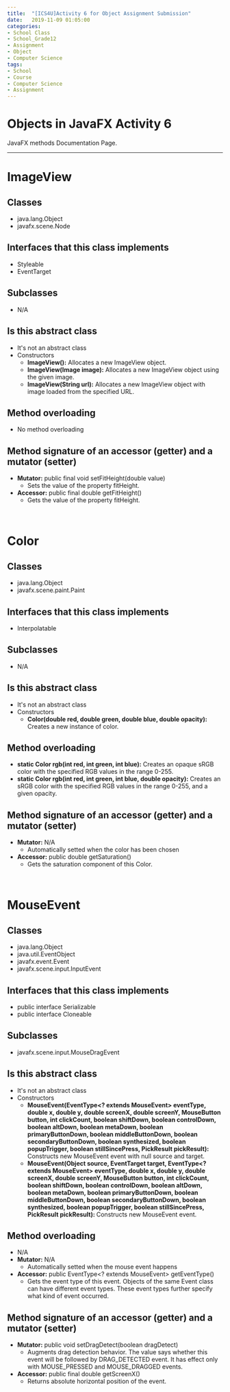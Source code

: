 ```yaml
---
title:  "[ICS4U]Activity 6 for Object Assignment Submission"
date:   2019-11-09 01:05:00
categories:
- School Class
- School_Grade12
- Assignment
- Object
- Computer Science
tags:
- School
- Course
- Computer Science
- Assignment
---
```

<h1>Objects in JavaFX Activity 6</h1>

JavaFX methods Documentation Page.
<hr>

# ImageView
## Classes
  - java.lang.Object
  - javafx.scene.Node
## Interfaces that this class implements
  - Styleable
  - EventTarget
## Subclasses
  - N/A
## Is this abstract class
  - It's not an abstract class
  - Constructors
      - <b>ImageView():</b> Allocates a new ImageView object.
      - <b>ImageView(Image image):</b> Allocates a new ImageView object using the given image.
      - <b>ImageView(String url):</b> Allocates a new ImageView object with image loaded from the specified URL.
## Method overloading
  - No method overloading
## Method signature of an accessor (getter) and a mutator (setter)
  - <b>Mutator:</b> public final void setFitHeight(double value)
      - Sets the value of the property fitHeight.
  - <b>Accessor:</b> public final double getFitHeight()
      - Gets the value of the property fitHeight.
<br>

# Color
## Classes
  - java.lang.Object
  - javafx.scene.paint.Paint
## Interfaces that this class implements
  - Interpolatable<Color>
## Subclasses
  - N/A
## Is this abstract class
  - It's not an abstract class
  - Constructors
     - <b>Color(double red, double green, double blue, double opacity):</b> Creates a new instance of color.
## Method overloading
  - <b>static Color rgb(int red, int green, int blue):</b> Creates an opaque sRGB color with the specified RGB values in the range 0-255.
  - <b>static Color rgb(int red, int green, int blue, double opacity):</b> Creates an sRGB color with the specified RGB values in the range 0-255, and a given opacity.
## Method signature of an accessor (getter) and a mutator (setter)
  - <b>Mutator:</b> N/A
      - Automatically setted when the color has been chosen
  - <b>Accessor:</b> public double getSaturation()
      - Gets the saturation component of this Color.
<br>


# MouseEvent
## Classes
  - java.lang.Object
  - java.util.EventObject
  - javafx.event.Event
  - javafx.scene.input.InputEvent
## Interfaces that this class implements
  - public interface Serializable
  - public interface Cloneable
## Subclasses
  - javafx.scene.input.MouseDragEvent
## Is this abstract class
  - It's not an abstract class
  - Constructors
     - <b>MouseEvent(EventType<? extends MouseEvent> eventType, double x, double y, double screenX, double screenY, MouseButton button, int clickCount, boolean shiftDown, boolean controlDown, boolean altDown, boolean metaDown, boolean primaryButtonDown, boolean middleButtonDown, boolean secondaryButtonDown, boolean synthesized, boolean popupTrigger, boolean stillSincePress, PickResult pickResult):</b> Constructs new MouseEvent event with null source and target.
     - <b>MouseEvent(Object source, EventTarget target, EventType<? extends MouseEvent> eventType, double x, double y, double screenX, double screenY, MouseButton button, int clickCount, boolean shiftDown, boolean controlDown, boolean altDown, boolean metaDown, boolean primaryButtonDown, boolean middleButtonDown, boolean secondaryButtonDown, boolean synthesized, boolean popupTrigger, boolean stillSincePress, PickResult pickResult): </b>Constructs new MouseEvent event.
## Method overloading
  - N/A
  - <b>Mutator:</b> N/A
      - Automatically setted when the mouse event happens
  - <b>Accessor:</b> public EventType<? extends MouseEvent> getEventType()
      - Gets the event type of this event. Objects of the same Event class can have different event types. These event types further specify what kind of event occurred.
## Method signature of an accessor (getter) and a mutator (setter)
  - <b>Mutator:</b> public void setDragDetect(boolean dragDetect)
      - Augments drag detection behavior. The value says whether this event will be followed by DRAG_DETECTED event. It has effect only with MOUSE_PRESSED and MOUSE_DRAGGED events.
  - <b>Accessor:</b> public final double getScreenX()
      - Returns absolute horizontal position of the event.
